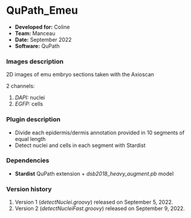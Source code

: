 # QuPath_Emeu

* **Developed for:** Coline
* **Team:** Manceau
* **Date:** September 2022
* **Software:** QuPath

### Images description

2D images of emu embryo sections taken with the Axioscan

2 channels: 
  1. *DAPI:* nuclei
  2. *EGFP:* cells

### Plugin description

* Divide each epidermis/dermis annotation provided in 10 segments of equal length
* Detect nuclei and cells in each segment with Stardist

### Dependencies

* **Stardist** QuPath extension + *dsb2018_heavy_augment.pb* model

### Version history

1. Version 1 (*detectNuclei.groovy*) released on September 5, 2022.
2. Version 2 (*detectNucleiFast.groovy*) released on September 9, 2022.
